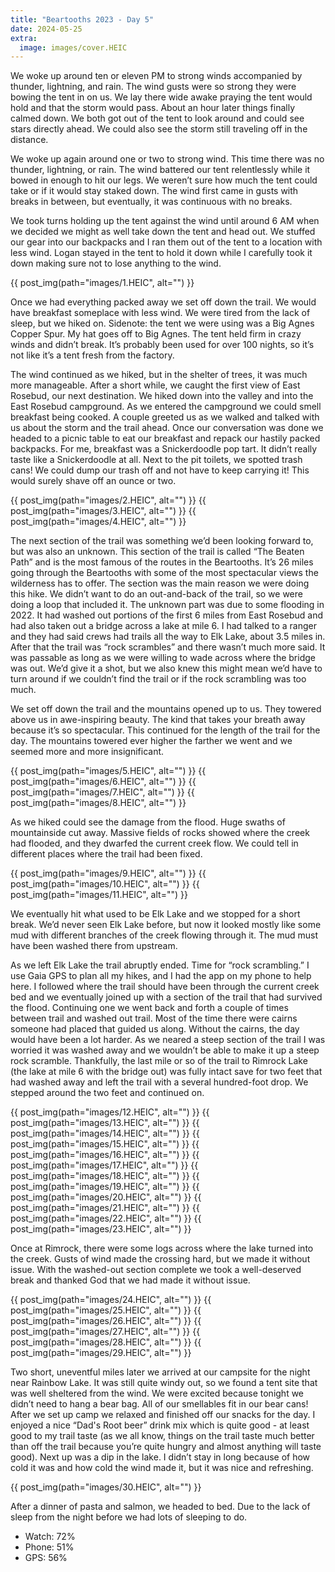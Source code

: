 ```yaml
---
title: "Beartooths 2023 - Day 5"
date: 2024-05-25
extra:
  image: images/cover.HEIC
---
```


We woke up around ten or eleven PM to strong winds accompanied by thunder, lightning, and rain. The wind gusts were so strong they were bowing the tent in on us. We lay there wide awake praying the tent would hold and that the storm would pass. About an hour later things finally calmed down. We both got out of the tent to look around and could see stars directly ahead. We could also see the storm still traveling off in the distance.

We woke up again around one or two to strong wind. This time there was no thunder, lightning, or rain. The wind battered our tent relentlessly while it bowed in enough to hit our legs. We weren’t sure how much the tent could take or if it would stay staked down. The wind first came in gusts with breaks in between, but eventually, it was continuous with no breaks.

We took turns holding up the tent against the wind until around 6 AM when we decided we might as well take down the tent and head out. We stuffed our gear into our backpacks and I ran them out of the tent to a location with less wind. Logan stayed in the tent to hold it down while I carefully took it down making sure not to lose anything to the wind.

{{ post_img(path="images/1.HEIC", alt="") }}

Once we had everything packed away we set off down the trail. We would have breakfast someplace with less wind. We were tired from the lack of sleep, but we hiked on. Sidenote: the tent we were using was a Big Agnes Copper Spur. My hat goes off to Big Agnes. The tent held firm in crazy winds and didn’t break. It’s probably been used for over 100 nights, so it’s not like it’s a tent fresh from the factory.

The wind continued as we hiked, but in the shelter of trees, it was much more manageable. After a short while, we caught the first view of East Rosebud, our next destination. We hiked down into the valley and into the East Rosebud campground. As we entered the campground we could smell breakfast being cooked. A couple greeted us as we walked and talked with us about the storm and the trail ahead. Once our conversation was done we headed to a picnic table to eat our breakfast and repack our hastily packed backpacks. For me, breakfast was a Snickerdoodle pop tart. It didn’t really taste like a Snickerdoodle at all. Next to the pit toilets, we spotted trash cans! We could dump our trash off and not have to keep carrying it! This would surely shave off an ounce or two.

{{ post_img(path="images/2.HEIC", alt="") }}
{{ post_img(path="images/3.HEIC", alt="") }}
{{ post_img(path="images/4.HEIC", alt="") }}

The next section of the trail was something we’d been looking forward to, but was also an unknown. This section of the trail is called “The Beaten Path” and is the most famous of the routes in the Beartooths. It’s 26 miles going through the Beartooths with some of the most spectacular views the wilderness has to offer. The section was the main reason we were doing this hike. We didn’t want to do an out-and-back of the trail, so we were doing a loop that included it. The unknown part was due to some flooding in 2022. It had washed out portions of the first 6 miles from East Rosebud and had also taken out a bridge across a lake at mile 6. I had talked to a ranger and they had said crews had trails all the way to Elk Lake, about 3.5 miles in. After that the trail was “rock scrambles” and there wasn’t much more said. It was passable as long as we were willing to wade across where the bridge was out. We’d give it a shot, but we also knew this might mean we’d have to turn around if we couldn’t find the trail or if the rock scrambling was too much.

We set off down the trail and the mountains opened up to us. They towered above us in awe-inspiring beauty. The kind that takes your breath away because it’s so spectacular. This continued for the length of the trail for the day. The mountains towered ever higher the farther we went and we seemed more and more insignificant.

{{ post_img(path="images/5.HEIC", alt="") }}
{{ post_img(path="images/6.HEIC", alt="") }}
{{ post_img(path="images/7.HEIC", alt="") }}
{{ post_img(path="images/8.HEIC", alt="") }}

As we hiked could see the damage from the flood. Huge swaths of mountainside cut away. Massive fields of rocks showed where the creek had flooded, and they dwarfed the current creek flow. We could tell in different places where the trail had been fixed.

{{ post_img(path="images/9.HEIC", alt="") }}
{{ post_img(path="images/10.HEIC", alt="") }}
{{ post_img(path="images/11.HEIC", alt="") }}

We eventually hit what used to be Elk Lake and we stopped for a short break. We’d never seen Elk Lake before, but now it looked mostly like some mud with different branches of the creek flowing through it. The mud must have been washed there from upstream.

As we left Elk Lake the trail abruptly ended. Time for “rock scrambling.” I use Gaia GPS to plan all my hikes, and I had the app on my phone to help here. I followed where the trail should have been through the current creek bed and we eventually joined up with a section of the trail that had survived the flood. Continuing one we went back and forth a couple of times between trail and washed out trail. Most of the time there were cairns someone had placed that guided us along. Without the cairns, the day would have been a lot harder. As we neared a steep section of the trail I was worried it was washed away and we wouldn’t be able to make it up a steep rock scramble. Thankfully, the last mile or so of the trail to Rimrock Lake (the lake at mile 6 with the bridge out) was fully intact save for two feet that had washed away and left the trail with a several hundred-foot drop. We stepped around the two feet and continued on.

{{ post_img(path="images/12.HEIC", alt="") }}
{{ post_img(path="images/13.HEIC", alt="") }}
{{ post_img(path="images/14.HEIC", alt="") }}
{{ post_img(path="images/15.HEIC", alt="") }}
{{ post_img(path="images/16.HEIC", alt="") }}
{{ post_img(path="images/17.HEIC", alt="") }}
{{ post_img(path="images/18.HEIC", alt="") }}
{{ post_img(path="images/19.HEIC", alt="") }}
{{ post_img(path="images/20.HEIC", alt="") }}
{{ post_img(path="images/21.HEIC", alt="") }}
{{ post_img(path="images/22.HEIC", alt="") }}
{{ post_img(path="images/23.HEIC", alt="") }}

Once at Rimrock, there were some logs across where the lake turned into the creek. Gusts of wind made the crossing hard, but we made it without issue. With the washed-out section complete we took a well-deserved break and thanked God that we had made it without issue.

{{ post_img(path="images/24.HEIC", alt="") }}
{{ post_img(path="images/25.HEIC", alt="") }}
{{ post_img(path="images/26.HEIC", alt="") }}
{{ post_img(path="images/27.HEIC", alt="") }}
{{ post_img(path="images/28.HEIC", alt="") }}
{{ post_img(path="images/29.HEIC", alt="") }}

Two short, uneventful miles later we arrived at our campsite for the night near Rainbow Lake. It was still quite windy out, so we found a tent site that was well sheltered from the wind. We were excited because tonight we didn’t need to hang a bear bag. All of our smellables fit in our bear cans! After we set up camp we relaxed and finished off our snacks for the day. I enjoyed a nice “Dad's Root beer” drink mix which is quite good - at least good to my trail taste (as we all know, things on the trail taste much better than off the trail because you’re quite hungry and almost anything will taste good). Next up was a dip in the lake. I didn’t stay in long because of how cold it was and how cold the wind made it, but it was nice and refreshing.

{{ post_img(path="images/30.HEIC", alt="") }}

After a dinner of pasta and salmon, we headed to bed. Due to the lack of sleep from the night before we had lots of sleeping to do.

- Watch: 72%
- Phone: 51%
- GPS: 56%
